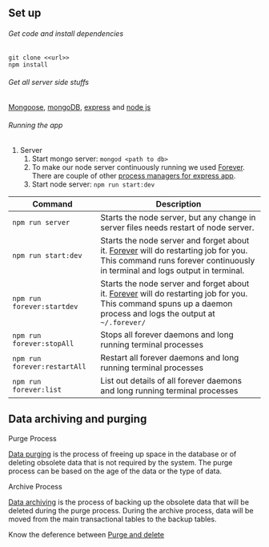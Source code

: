 ## Set up

###### Get code and install dependencies
```
git clone <<url>>
npm install
```

###### Get all server side stuffs
[Mongoose](http://macappstore.org/mongoose/), [mongoDB](https://docs.mongodb.com/manual/tutorial/install-mongodb-on-os-x/), [express](http://expressjs.com/en/starter/installing.html) and [node js](https://nodejs.org/en/)

###### Running the app
1. Server
    1. Start mongo server: `mongod <path to db>`
    2. To make our node server continuously running we used [Forever](https://github.com/foreverjs/forever/tree/3aa17a1088eb812eb03b49219e329fb4a48b4dfc). There are couple of other [process managers for express app](https://expressjs.com/en/advanced/pm.html).
    3. Start node server: `npm run start:dev`

| Command | Description |
|------------------------------|-----------------------------------------------------------------------------------------------------------------------------------------------------------------------------------------------------------------------------------------------------------|
| `npm run server` | Starts the node server, but any change in server files needs restart of node server. |
| `npm run start:dev` | Starts the node server and forget about it. [Forever](https://github.com/foreverjs/forever/tree/3aa17a1088eb812eb03b49219e329fb4a48b4dfc) will do restarting job for you. This command runs forever continuously in terminal and logs output in terminal. |
| `npm run forever:startdev` | Starts the node server and forget about it. [Forever](https://github.com/foreverjs/forever/tree/3aa17a1088eb812eb03b49219e329fb4a48b4dfc) will do restarting job for you. This command spuns up a daemon process and logs the output at `~/.forever/` |
| `npm run forever:stopAll` | Stops all forever daemons and long running terminal processes |
| `npm run forever:restartAll` | Restart all forever daemons and long running terminal processes |
| `npm run forever:list` | List out details of all forever daemons and long running terminal processes |

## Data archiving and purging

Purge Process

[Data purging](https://www.datavail.com/blog/what-is-data-purging/) is the process of freeing up space in the database or of deleting obsolete data that is not required by the system. The purge process can be based on the age of the data or the type of data.

Archive Process

[Data archiving](http://searchdatabackup.techtarget.com/definition/data-archiving) is the process of backing up the obsolete data that will be deleted during the purge process. During the archive process, data will be moved from the main transactional tables to the backup tables.

Know the deference between [Purge and delete](http://stackoverflow.com/questions/12085699/differences-between-purge-and-delete-files)

